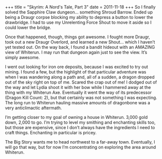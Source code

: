 +++
title = "Skyrim: A Nord's Tale, Part 3"
date = 2011-11-18
+++
So I finally solved the Sapphire Claw dungeon… something Shroud Barrow. Ended up being a Draugr corpse blocking my ability to depress a button to lower the drawbridge. I had to use my Unrelenting Force Shout to move it aside so I could lower the bridge.

Once that happened, though, things got awesome. I fought more Draugr, took out a new Draugr Overlord, and learned a new Shout… which I haven’t yet tested out. On the way back, I found a bandit hideout with an AMAZING view of Whiterun. I may run that dungeon again just to see the view. It’s simply awesome.

I went out looking for iron ore deposits, because I was excited to try out mining. I found a few, but the highlight of that particular adventure was when I was wandering along a path and, all of a sudden, a dragon dropped out of the sky right on top of me. Scared the crap out of me! I dodged out of the way and let Lydia shoot it with her bow while I hammered away at the thing with my Whiterun Axe. Eventually it went the way of its predecessor (Dragon Kill Count: 2), but that certainly was not something I was expecting. The long run to Whiterun hauling massive amounts of dragonbone was a very anticlimactic aftermath.

I’m getting closer to my goal of owning a house in Whiterun. 3,000 gold down, 2,000 to go. I’m trying to level my smithing and enchanting skills too, but those are expensive, since I don’t always have the ingredients I need to craft things. Enchanting in particular is pricey.

The Big Story wants me to head northwest to a far-away town. Eventually, I will go that way, but for now I’m concentrating on exploring the area around Whiterun.